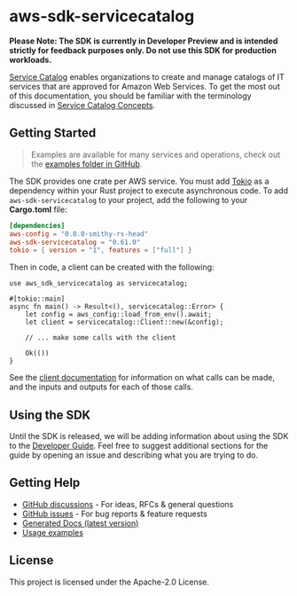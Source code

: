 # aws-sdk-servicecatalog

**Please Note: The SDK is currently in Developer Preview and is intended strictly for
feedback purposes only. Do not use this SDK for production workloads.**

[Service Catalog](http://aws.amazon.com/servicecatalog) enables organizations to create and manage catalogs of IT services that are approved for Amazon Web Services. To get the most out of this documentation, you should be familiar with the terminology discussed in [Service Catalog Concepts](http://docs.aws.amazon.com/servicecatalog/latest/adminguide/what-is_concepts.html).

## Getting Started

> Examples are available for many services and operations, check out the
> [examples folder in GitHub](https://github.com/awslabs/aws-sdk-rust/tree/main/examples).

The SDK provides one crate per AWS service. You must add [Tokio](https://crates.io/crates/tokio)
as a dependency within your Rust project to execute asynchronous code. To add `aws-sdk-servicecatalog` to
your project, add the following to your **Cargo.toml** file:

```toml
[dependencies]
aws-config = "0.0.0-smithy-rs-head"
aws-sdk-servicecatalog = "0.61.0"
tokio = { version = "1", features = ["full"] }
```

Then in code, a client can be created with the following:

```rust,no_run
use aws_sdk_servicecatalog as servicecatalog;

#[tokio::main]
async fn main() -> Result<(), servicecatalog::Error> {
    let config = aws_config::load_from_env().await;
    let client = servicecatalog::Client::new(&config);

    // ... make some calls with the client

    Ok(())
}
```

See the [client documentation](https://docs.rs/aws-sdk-servicecatalog/latest/aws_sdk_servicecatalog/client/struct.Client.html)
for information on what calls can be made, and the inputs and outputs for each of those calls.

## Using the SDK

Until the SDK is released, we will be adding information about using the SDK to the
[Developer Guide](https://docs.aws.amazon.com/sdk-for-rust/latest/dg/welcome.html). Feel free to suggest
additional sections for the guide by opening an issue and describing what you are trying to do.

## Getting Help

* [GitHub discussions](https://github.com/awslabs/aws-sdk-rust/discussions) - For ideas, RFCs & general questions
* [GitHub issues](https://github.com/awslabs/aws-sdk-rust/issues/new/choose) - For bug reports & feature requests
* [Generated Docs (latest version)](https://awslabs.github.io/aws-sdk-rust/)
* [Usage examples](https://github.com/awslabs/aws-sdk-rust/tree/main/examples)

## License

This project is licensed under the Apache-2.0 License.

